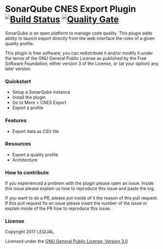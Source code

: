 # SonarQube CNES Export Plugin [![Build Status](https://travis-ci.org/lequal/sonar-cnes-export-plugin.svg?branch=master)](https://travis-ci.org/lequal/sonar-cnes-export-plugin) [![Quality Gate](https://sonarcloud.io/api/project_badges/measure?project=fr.cnes.sonar.plugins.export:sonar-cnes-export-plugin&metric=alert_status)](https://sonarcloud.io/dashboard?id=fr.cnes.sonar.plugins.export%3Asonar-cnes-export-plugin)
SonarQube is an open platform to manage code quality. This plugin adds ability to launch export directly from the web interface the rules of a given quality profile.

This plugin is free software; you can redistribute it and/or modify it under the terms of the GNU General Public License as published by the Free Software Foundation; either version 3 of the License, or (at your option) any later version.

### Quickstart
- Setup a SonarQube instance
- Install the plugin
- Go to More > CNES Export
- Export a profile

### Features
- Export data as CSV file

### Resources
- Export a quality profile
- Architecture

### How to contribute
If you experienced a problem with the plugin please open an issue. Inside this issue please explain us how to reproduce this issue and paste the log.

If you want to do a PR, please put inside of it the reason of this pull request. If this pull request fix an issue please insert the number of the issue or explain inside of the PR how to reproduce this issue.

### License
Copyright 2017 LEQUAL.

Licensed under the [GNU General Public License, Version 3.0](https://www.gnu.org/licenses/gpl.txt)
